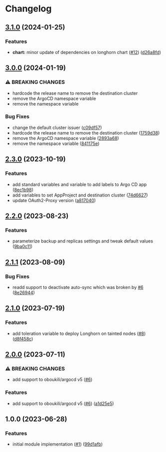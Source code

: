 # Changelog

## [3.1.0](https://github.com/camptocamp/devops-stack-module-longhorn/compare/v3.0.0...v3.1.0) (2024-01-25)


### Features

* **chart:** minor update of dependencies on longhorn chart ([#12](https://github.com/camptocamp/devops-stack-module-longhorn/issues/12)) ([d26a8fd](https://github.com/camptocamp/devops-stack-module-longhorn/commit/d26a8fdd3f1cc3a55d7982d523e52ce6929fd29b))

## [3.0.0](https://github.com/camptocamp/devops-stack-module-longhorn/compare/v2.3.0...v3.0.0) (2024-01-19)


### ⚠ BREAKING CHANGES

* hardcode the release name to remove the destination cluster
* remove the ArgoCD namespace variable
* remove the namespace variable

### Bug Fixes

* change the default cluster issuer ([c09df57](https://github.com/camptocamp/devops-stack-module-longhorn/commit/c09df5777c5f857fcc91f9cb1c0276f2a5a14718))
* hardcode the release name to remove the destination cluster ([1759d38](https://github.com/camptocamp/devops-stack-module-longhorn/commit/1759d38d231a17177d24d3814be91aa9cb650949))
* remove the ArgoCD namespace variable ([2893a68](https://github.com/camptocamp/devops-stack-module-longhorn/commit/2893a682d2942cba53f630c8db8dee26abbe2262))
* remove the namespace variable ([841175e](https://github.com/camptocamp/devops-stack-module-longhorn/commit/841175e4a78fc2db9ebf0638d0d71f8a2f10dc7f))

## [2.3.0](https://github.com/camptocamp/devops-stack-module-longhorn/compare/v2.2.0...v2.3.0) (2023-10-19)


### Features

* add standard variables and variable to add labels to Argo CD app ([8ec1b98](https://github.com/camptocamp/devops-stack-module-longhorn/commit/8ec1b9855973a15651ddefa6f31d1453a943e791))
* add variables to set AppProject and destination cluster ([74d6627](https://github.com/camptocamp/devops-stack-module-longhorn/commit/74d662701c6c1df3dfb94108c44c3a7ff0671663))
* update OAuth2-Proxy version ([a817040](https://github.com/camptocamp/devops-stack-module-longhorn/commit/a8170407ee7fb94a4aec018ae51397ce00127f36))

## [2.2.0](https://github.com/camptocamp/devops-stack-module-longhorn/compare/v2.1.1...v2.2.0) (2023-08-23)


### Features

* parameterize backup and replicas settings and tweak default values ([9ba0c11](https://github.com/camptocamp/devops-stack-module-longhorn/commit/9ba0c115521edda46e82a11138bc0fc56cfafa0a))

## [2.1.1](https://github.com/camptocamp/devops-stack-module-longhorn/compare/v2.1.0...v2.1.1) (2023-08-09)


### Bug Fixes

* readd support to deactivate auto-sync which was broken by [#6](https://github.com/camptocamp/devops-stack-module-longhorn/issues/6) ([8e26944](https://github.com/camptocamp/devops-stack-module-longhorn/commit/8e2694417da0c30881f8a4a0a5759cb56f5c664c))

## [2.1.0](https://github.com/camptocamp/devops-stack-module-longhorn/compare/v2.0.0...v2.1.0) (2023-07-19)


### Features

* add toleration variable to deploy Longhorn on tainted nodes ([#8](https://github.com/camptocamp/devops-stack-module-longhorn/issues/8)) ([d8f458c](https://github.com/camptocamp/devops-stack-module-longhorn/commit/d8f458c9882fb1166fbc953aff8973fdd437d49e))

## [2.0.0](https://github.com/camptocamp/devops-stack-module-longhorn/compare/v1.0.0...v2.0.0) (2023-07-11)


### ⚠ BREAKING CHANGES

* add support to oboukili/argocd v5 ([#6](https://github.com/camptocamp/devops-stack-module-longhorn/issues/6))

### Features

* add support to oboukili/argocd v5 ([#6](https://github.com/camptocamp/devops-stack-module-longhorn/issues/6)) ([a1d25e5](https://github.com/camptocamp/devops-stack-module-longhorn/commit/a1d25e55a2bca0cb0eb67e41716e6c1dffe592ac))

## 1.0.0 (2023-06-28)


### Features

* initial module implementation ([#1](https://github.com/camptocamp/devops-stack-module-longhorn/issues/1)) ([99d1afb](https://github.com/camptocamp/devops-stack-module-longhorn/commit/99d1afb01f6a2800c7255541cacaac90c55a98bf))
